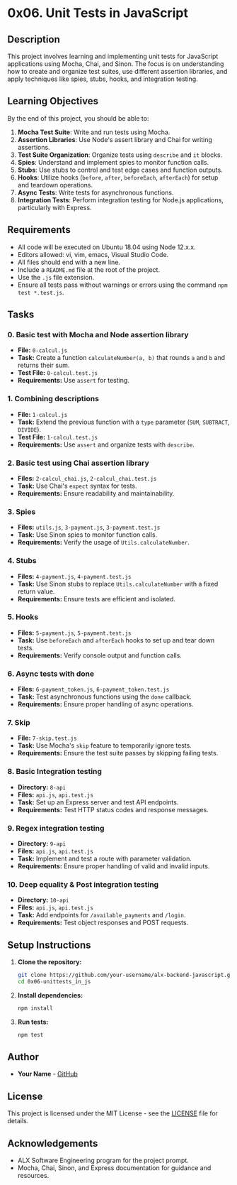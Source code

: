 # 0x06. Unit Tests in JavaScript

## Description
This project involves learning and implementing unit tests for JavaScript applications using Mocha, Chai, and Sinon. The focus is on understanding how to create and organize test suites, use different assertion libraries, and apply techniques like spies, stubs, hooks, and integration testing.

## Learning Objectives
By the end of this project, you should be able to:

1. **Mocha Test Suite**: Write and run tests using Mocha.
2. **Assertion Libraries**: Use Node's assert library and Chai for writing assertions.
3. **Test Suite Organization**: Organize tests using `describe` and `it` blocks.
4. **Spies**: Understand and implement spies to monitor function calls.
5. **Stubs**: Use stubs to control and test edge cases and function outputs.
6. **Hooks**: Utilize hooks (`before`, `after`, `beforeEach`, `afterEach`) for setup and teardown operations.
7. **Async Tests**: Write tests for asynchronous functions.
8. **Integration Tests**: Perform integration testing for Node.js applications, particularly with Express.

## Requirements
- All code will be executed on Ubuntu 18.04 using Node 12.x.x.
- Editors allowed: vi, vim, emacs, Visual Studio Code.
- All files should end with a new line.
- Include a `README.md` file at the root of the project.
- Use the `.js` file extension.
- Ensure all tests pass without warnings or errors using the command `npm test *.test.js`.

## Tasks

### 0. Basic test with Mocha and Node assertion library
- **File:** `0-calcul.js`
- **Task:** Create a function `calculateNumber(a, b)` that rounds `a` and `b` and returns their sum.
- **Test File:** `0-calcul.test.js`
- **Requirements:** Use `assert` for testing.

### 1. Combining descriptions
- **File:** `1-calcul.js`
- **Task:** Extend the previous function with a `type` parameter (`SUM`, `SUBTRACT`, `DIVIDE`).
- **Test File:** `1-calcul.test.js`
- **Requirements:** Use `assert` and organize tests with `describe`.

### 2. Basic test using Chai assertion library
- **Files:** `2-calcul_chai.js`, `2-calcul_chai.test.js`
- **Task:** Use Chai's `expect` syntax for tests.
- **Requirements:** Ensure readability and maintainability.

### 3. Spies
- **Files:** `utils.js`, `3-payment.js`, `3-payment.test.js`
- **Task:** Use Sinon spies to monitor function calls.
- **Requirements:** Verify the usage of `Utils.calculateNumber`.

### 4. Stubs
- **Files:** `4-payment.js`, `4-payment.test.js`
- **Task:** Use Sinon stubs to replace `Utils.calculateNumber` with a fixed return value.
- **Requirements:** Ensure tests are efficient and isolated.

### 5. Hooks
- **Files:** `5-payment.js`, `5-payment.test.js`
- **Task:** Use `beforeEach` and `afterEach` hooks to set up and tear down tests.
- **Requirements:** Verify console output and function calls.

### 6. Async tests with done
- **Files:** `6-payment_token.js`, `6-payment_token.test.js`
- **Task:** Test asynchronous functions using the `done` callback.
- **Requirements:** Ensure proper handling of async operations.

### 7. Skip
- **File:** `7-skip.test.js`
- **Task:** Use Mocha's `skip` feature to temporarily ignore tests.
- **Requirements:** Ensure the test suite passes by skipping failing tests.

### 8. Basic Integration testing
- **Directory:** `8-api`
- **Files:** `api.js`, `api.test.js`
- **Task:** Set up an Express server and test API endpoints.
- **Requirements:** Test HTTP status codes and response messages.

### 9. Regex integration testing
- **Directory:** `9-api`
- **Files:** `api.js`, `api.test.js`
- **Task:** Implement and test a route with parameter validation.
- **Requirements:** Ensure proper handling of valid and invalid inputs.

### 10. Deep equality & Post integration testing
- **Directory:** `10-api`
- **Files:** `api.js`, `api.test.js`
- **Task:** Add endpoints for `/available_payments` and `/login`.
- **Requirements:** Test object responses and POST requests.

## Setup Instructions
1. **Clone the repository:**
   ```bash
   git clone https://github.com/your-username/alx-backend-javascript.git
   cd 0x06-unittests_in_js
   ```

2. **Install dependencies:**
   ```bash
   npm install
   ```

3. **Run tests:**
   ```bash
   npm test
   ```

## Author
- **Your Name** - [GitHub](https://github.com/emmanuelist)

## License
This project is licensed under the MIT License - see the [LICENSE](LICENSE) file for details.

## Acknowledgements
- ALX Software Engineering program for the project prompt.
- Mocha, Chai, Sinon, and Express documentation for guidance and resources.